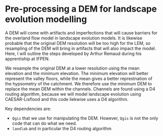 # Pre-processing a DEM for landscape evolution modelling

A DEM will come with artifacts and imperfections that will cause barriers for the overland flow model in landscape evolution models. It is likewise probable that the original DEM resolution will be too high for the LEM, so resampling of the DEM will bring in artifacts that will also impact the model. Here, I will outline the steps developed by Arthur Remaud during his apprentiship at IFPEN.

We resample the original DEM at a lower resolution using the mean elevation and the minimum elevation. The minimum elevation will better represent the valley floors, while the mean gives a better represtnation of the hypsometry of the catchment. We therefore use the minimum DEM to replace the mean DEM within the channels. Channels are found using a D4 routing algorithm, because we will model landscape evolution using CAESAR-Lisflood and this code liekwise uses a D4 algorithm.

Key dependencies are:

* `Qgis` that we use for manipulating the DEM. However, `Qgis` is not the only code that can do what we need.
* `landlab` and in particular the D4 routing algorithm

